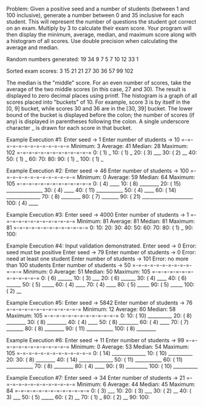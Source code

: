 Problem: Given a positive seed and a number of students (between 1 and 100 inclusive), generate a number between 0
and 35 inclusive for each student. This will represent the number of questions the student got correct on an exam.
Multiply by 3 to calculate their exam score. Your program will then display the minimum, average, median, and maximum score along with a histogram of all scores. Use double precision when calculating the average and median.


Random numbers generated:
19 34 9 7 5 7 10 12 33 1

Sorted exam scores:
3 15 21 21 27 30 36 57 99 102

The median is the "middle" score. For an even number of scores, take the average of the two middle scores (in this case, 27 and 30). The result is displayed to zero decimal places using printf.
The histogram is a graph of all scores placed into "buckets" of 10. For example, score 3 is by itself in the [0, 9] bucket, while scores 30 and 36 are in the [30, 39] bucket. The lower bound of the bucket is displayed before the colon; the number of scores (if any) is displayed in parentheses following the colon. A single underscore character _ is drawn for each score in that bucket.


Example Execution #1:
Enter seed -> 1
Enter number of students -> 10
=-=-=-=-=-=-=-=-=-=-=-=-=
Minimum: 3
Average: 41
Median: 28
Maximum: 102
=-=-=-=-=-=-=-=-=-=-=-=-=
 0: ( 1) _
 10: ( 1) _
 20: ( 3) ___
 30: ( 2) __
 40:
 50: ( 1) _
 60:
 70:
 80:
 90: ( 1) _
100: ( 1) _

Example Execution #2:
Enter seed -> 46
Enter number of students -> 100
=-=-=-=-=-=-=-=-=-=-=-=-=
Minimum: 0
Average: 59
Median: 64
Maximum: 105
=-=-=-=-=-=-=-=-=-=-=-=-=
 0: ( 4) ____
 10: ( 8) ________
 20: ( 15) _______________
 30: ( 4) ____
 40: ( 11) ___________
 50: ( 4) ____
 60: ( 14) ______________
 70: ( 8) ________
 80: ( 7) _______
 90: ( 21) _____________________
100: ( 4) ____


Example Execution #3:
Enter seed -> 4000
Enter number of students -> 1
=-=-=-=-=-=-=-=-=-=-=-=-=
Minimum: 81
Average: 81
Median: 81
Maximum: 81
=-=-=-=-=-=-=-=-=-=-=-=-=
 0:
 10:
 20:
 30:
 40:
 50:
 60:
 70:
 80: ( 1) _
 90:
100:

Example Execution #4: Input validation demonstrated.
Enter seed -> 0
Error: seed must be positive
Enter seed -> 79
Enter number of students -> 0
Error: need at least one student
Enter number of students -> 101
Error: no more than 100 students
Enter number of students -> 50
=-=-=-=-=-=-=-=-=-=-=-=-=
Minimum: 0
Average: 51
Median: 50
Maximum: 105
=-=-=-=-=-=-=-=-=-=-=-=-=
 0: ( 6) ______
 10: ( 3) ___
 20: ( 6) ______
 30: ( 4) ____
 40: ( 6) ______
 50: ( 5) _____
 60: ( 4) ____
 70: ( 4) ____
 80: ( 5) _____
 90: ( 5) _____
100: ( 2) __

Example Execution #5:
Enter seed -> 5842
Enter number of students -> 76
=-=-=-=-=-=-=-=-=-=-=-=-=
Minimum: 12
Average: 60
Median: 58
Maximum: 105
=-=-=-=-=-=-=-=-=-=-=-=-=
 0:
 10: ( 10) __________
 20: ( 8) ________
 30: ( 8) ________
 40: ( 4) ____
 50: ( 8) ________
 60: ( 4) ____
 70: ( 7) _______
 80: ( 8) ________
 90: ( 11) ___________
100: ( 8) ________

Example Execution #6:
Enter seed -> 11
Enter number of students -> 99
=-=-=-=-=-=-=-=-=-=-=-=-=
Minimum: 0
Average: 53
Median: 54
Maximum: 105
=-=-=-=-=-=-=-=-=-=-=-=-=
 0: ( 14) ______________
 10: ( 10) __________
 20:
 30: ( 8) ________
 40: ( 14) ______________
 50: ( 11) ___________
 60: ( 11) ___________
 70: ( 8) ________
 80: ( 4) ____
 90: ( 9) _________
100: ( 10) __________

Example Execution #7:
Enter seed -> 34
Enter number of students -> 21
=-=-=-=-=-=-=-=-=-=-=-=-=
Minimum: 6
Average: 44
Median: 45
Maximum: 84
=-=-=-=-=-=-=-=-=-=-=-=-=
 0: ( 3) ___
 10:
 20: ( 3) ___
 30: ( 2) __
 40: ( 3) ___
 50: ( 5) _____
 60: ( 2) __
 70: ( 1) _
 80: ( 2) __
 90:
100:
